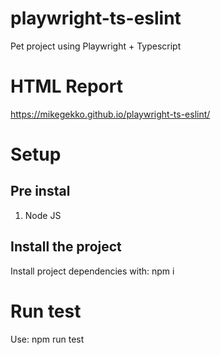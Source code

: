 # playwright-ts-eslint
Pet project using Playwright + Typescript

# HTML Report

https://mikegekko.github.io/playwright-ts-eslint/

# Setup

## Pre instal

1. Node JS
   
## Install the project

Install project dependencies with: npm i

# Run test

Use: npm run test
